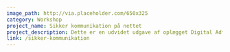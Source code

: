 ```yaml
---
image_path: http://via.placeholder.com/650x325
category: Workshop
project_name: Sikker kommunikation på nettet
project_description: Dette er en udvidet udgave af oplægget Digital Adfærd, men der er afsat mere tid til og være flere øvelser.
link: /sikker-kommunikation
---
```

